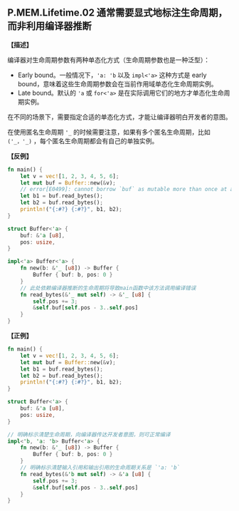 ## P.MEM.Lifetime.02 通常需要显式地标注生命周期，而非利用编译器推断

**【描述】**

编译器对生命周期参数有两种单态化方式（生命周期参数也是一种泛型）：

- Early bound。一般情况下，`'a: 'b` 以及 `impl<'a>` 这种方式是 early bound，意味着这些生命周期参数会在当前作用域单态化生命周期实例。
- Late bound。默认的 `'a` 或 `for<'a>` 是在实际调用它们的地方才单态化生命周期实例。

在不同的场景下，需要指定合适的单态化方式，才能让编译器明白开发者的意图。

在使用匿名生命周期 `'_` 的时候需要注意，如果有多个匿名生命周期，比如 `('_，'_)` ，每个匿名生命周期都会有自己的单独实例。

**【反例】**

```rust
fn main() {
    let v = vec![1, 2, 3, 4, 5, 6];
    let mut buf = Buffer::new(&v);
    // error[E0499]: cannot borrow `buf` as mutable more than once at a time
    let b1 = buf.read_bytes();
    let b2 = buf.read_bytes();
    println!("{:#?} {:#?}", b1, b2);
}

struct Buffer<'a> {
    buf: &'a [u8],
    pos: usize,
}

impl<'a> Buffer<'a> {
    fn new(b: &'_ [u8]) -> Buffer {
        Buffer { buf: b, pos: 0 }
    }
    // 此处依赖编译器推断的生命周期将导致main函数中该方法调用编译错误
    fn read_bytes(&'_ mut self) -> &'_ [u8] {
        self.pos += 3;
        &self.buf[self.pos - 3..self.pos]
    }
}
```

**【正例】**

```rust
fn main() {
    let v = vec![1, 2, 3, 4, 5, 6];
    let mut buf = Buffer::new(&v);
    let b1 = buf.read_bytes();
    let b2 = buf.read_bytes();
    println!("{:#?} {:#?}", b1, b2);
}

struct Buffer<'a> {
    buf: &'a [u8],
    pos: usize,
}

// 明确标示清楚生命周期，向编译器传达开发者意图，则可正常编译
impl<'b, 'a: 'b> Buffer<'a> {
    fn new(b: &'_ [u8]) -> Buffer {
        Buffer { buf: b, pos: 0 }
    }
    // 明确标示清楚输入引用和输出引用的生命周期关系是 `'a: 'b`
    fn read_bytes(&'b mut self) -> &'a [u8] {
        self.pos += 3;
        &self.buf[self.pos - 3..self.pos]
    }
}
```